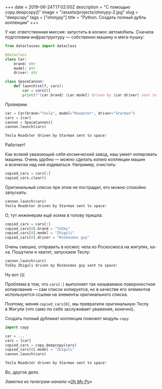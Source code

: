 +++
date = 2019-06-24T17:02:00Z
description = "С помощью copy.deepcopy()"
image = "/assets/projects/ohmypy-2.jpg"
slug = "deepcopy"
tags = ["ohmypy"]
title = "Python. Создать полный дубль коллекции"
+++

У нас ответственная миссия: запустить в космос автомобиль. Сначала подготовим инфраструктуру — собственно машину и мега-пушку:

```python
from dataclasses import dataclass

@dataclass
class Car:
    brand: str
    model: str
    driver: str

class SpaceCannon:
    def launch(self, cars):
        car = cars[0]
        print(f"{car.brand} {car.model} driven by {car.driver} sent to space!")
```

Проверим:

```python
car = Car(brand="Tesla", model="Roadster", driver="Starman")
cars = [car]
cannon = SpaceCannon()
cannon.launch(cars)

Tesla Roadster driven by Starman sent to space!
```

Работает!

Как всякий уважающий себя космический завод, наш умеет копировать машины. Очень удобно — можно сделать копию коллекции машин и всячески над ней издеваться. Например, очистить:

```python
copied_cars = cars[:]
copied_cars.clear()
```

Оригинальный список при этом не пострадал, его можно спокойно запускать:

```python
cannon.launch(cars)
Tesla Roadster driven by Starman sent to space!
```

О, тут инженерам ещё хохма в голову пришла:

```python
copied_cars = cars[:]
copied_cars[0].brand = "ToSky"
copied_cars[0].model = "Zhiguli"
copied_cars[0].driver = "Roskosmos guy"
```

Очень смешно, отправить в космос чела из Роскосмоса на жигулях, ха-ха. Пошутили и хватит, запускаем Теслу:

```python
cannon.launch(cars)
ToSky Zhiguli driven by Roskosmos guy sent to space!
```

Ну вот (((

Проблема в том, что `cars[:]` выполняет так называемое поверхностное копирование — сам список копируется, но в качестве его элементов используются ссылки на элементы оригинального списка.

Поэтому, меняя `copied_cars[0]`, мы превратили оригинальную Теслу в Жигули (что само по себе заслуживает уважения, конечно).

Создать полный дубликат коллекции поможет модуль `copy`:

```python
import copy

car = ...
cars = [car]
copied_cars = copy.deepcopy(cars)
copied_cars[0].model = "Zhiguli"
cannon.launch(cars)

Tesla Roadster driven by Starman sent to space!
```

Во, другое дело.

<div class="row">
<div class="col-xs-12 col-sm-10 col-md-8"><p><em>Заметка из телеграм-канала <span class="nowrap"><i class="fas fa-kiwi-bird"></i> «<a href="http://ohmypy.ru">Oh My Py</a>»</span></em></p></div>
</div>

